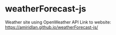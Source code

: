 # weatherForecast-js
 Weather site using OpenWeather API
 Link to website: https://amiridlan.github.io/weatherForecast-js/
